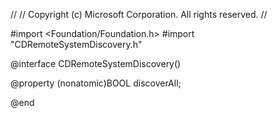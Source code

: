 //
//  Copyright (c) Microsoft Corporation. All rights reserved.
//

#import <Foundation/Foundation.h>
#import "CDRemoteSystemDiscovery.h"

@interface CDRemoteSystemDiscovery()

@property (nonatomic)BOOL discoverAll;

@end
